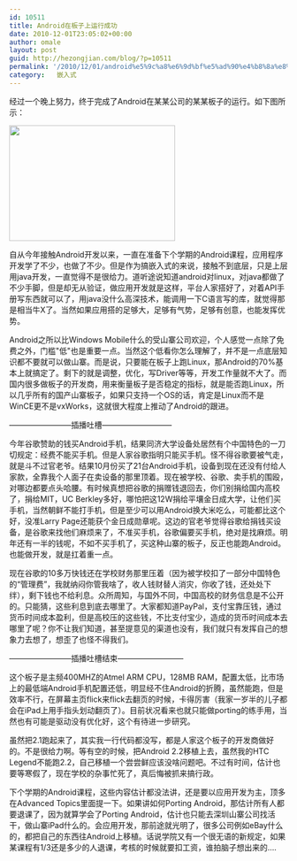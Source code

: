 ```yaml
---
id: 10511
title: Android在板子上运行成功
date: 2010-12-01T23:05:02+00:00
author: omale
layout: post
guid: http://hezongjian.com/blog/?p=10511
permalink: '/2010/12/01/android%e5%9c%a8%e6%9d%bf%e5%ad%90%e4%b8%8a%e8%bf%90%e8%a1%8c%e6%88%90%e5%8a%9f/'
category:   嵌入式  
---
```

经过一个晚上努力，终于完成了Android在某某公司的某某板子的运行。如下图所示：

[<img alt="" class="aligncenter size-medium wp-image-10512" height="209" src="/uploads/2010/12/android-300x209.jpg" title="android" width="300" srcset="/uploads/2010/12/android-300x209.jpg 300w, /uploads/2010/12/android.jpg 633w" sizes="(max-width: 300px) 100vw, 300px" />](/uploads/2010/12/android.jpg)

自从今年接触Android开发以来，一直在准备下个学期的Android课程，应用程序开发学了不少，也做了不少。但是作为搞嵌入式的来说，接触不到底层，只是上层用java开发，一直觉得不是很给力。道听途说知道android对linux，对java都做了不少手脚，但是却无从验证，做应用开发就是这样，平台人家搭好了，对着API手册写东西就可以了，用java没什么高深技术，能调用一下C语言写的库，就觉得那是相当牛X了。当然如果应用搭的足够大，足够有气势，足够有创意，也能发挥优势。

Android之所以比Windows Mobile什么的受山寨公司欢迎，个人感觉一点除了免费之外，门槛"低"也是重要一点。当然这个低看你怎么理解了，并不是一点底层知识都不要就可以做山寨。而是说，只要能在板子上跑Linux，那Android的70%基本上就搞定了。剩下的就是调整，优化，写Driver等等，开发工作量就不大了。而国内很多做板子的开发商，用来衡量板子是否稳定的指标，就是能否跑Linux，所以几乎所有的国产山寨板子，如果只支持一个OS的话，肯定是Linux而不是WinCE更不是vxWorks，这就很大程度上推动了Android的跟进。

&#8212;&#8212;&#8212;&#8212;&#8212;&#8212;&#8212;&#8212;插播吐槽&#8212;&#8212;&#8212;&#8212;&#8212;&#8212;&#8212;&#8212;&#8212;

今年谷歌赞助的钱买Android手机，结果同济大学设备处居然有个中国特色的一刀切规定：经费不能买手机。但是人家谷歌指明只能买手机。怪不得谷歌要被气走，就是斗不过官老爷。结果10月份买了21台Android手机，设备到现在还没有付给人家款，全靠我个人面子在卖设备的那里顶着。现在被学校、谷歌、卖手机的围殴，对哪边都要点头哈腰。有时候真想把谷歌的捐赠钱退回去，你们别捐给国内高校了，捐给MIT，UC Berkley多好，哪怕把这12W捐给平壤金日成大学，让他们买手机，当然朝鲜不能打手机，但是至少可以用Android换大米吃么，可能都比这个好，没准Larry Page还能获个金日成勋章呢。这边的官老爷觉得谷歌给捐钱买设备，是谷歌来找他们麻烦来了，不准买手机，谷歌偏要买手机，绝对是找麻烦。明年还有一半的钱呢，不如不买手机了，买这种山寨的板子，反正也能跑Android。也能做开发，就是扛着重一点。

现在谷歌的10多万快钱还在学校财务那里压着（因为被学校扣了一部分中国特色的&ldquo;管理费&rdquo;，我就纳闷你管我啥了，收人钱财替人消灾，你收了钱，还处处下绊），剩下钱也不给利息。众所周知，与国外不同，中国高校的财务信息是不公开的。只能猜，这些利息到底去哪里了。大家都知道PayPal，支付宝靠压钱，通过货币时间成本盈利，但是高校压的这些钱，不比支付宝少，造成的货币时间成本去哪里了呢？你不让我们知道，甚至提意见的渠道也没有，我们就只有发挥自己的想象力去想了，想歪了也怪不得我们。

&#8212;&#8212;&#8212;&#8212;&#8212;&#8212;&#8212;&#8212;插播吐槽结束&#8212;&#8212;&#8212;&#8212;&#8212;&#8212;&#8212;&#8212;&#8211;

这个板子是主频400MHZ的Atmel ARM CPU，128MB RAM，配置太低，比市场上的最低端Android手机配置还低，明显经不住Android的折腾，虽然能跑，但是效率不行，在屏幕主页flick来flick去翻页的时候，卡得厉害（我家一岁半的儿子都会在iPad上用手指头划动翻页了）。目前状况看来也就只能做porting的练手用，当然也有可能是驱动没有优化好，这个有待进一步研究。

虽然把2.1跑起来了，其实我一行代码都没写，都是人家这个板子的开发商做好的。不是很给力啊。等有空的时候，把Android 2.2移植上去，虽然我的HTC Legend不能跑2.2，自己移植一个尝尝鲜应该没啥问题吧。不过有时间，估计也要等寒假了，现在学校的杂事忙死了，真后悔被抓来搞行政。

下个学期的Android课程，这些内容估计都没法讲，还是要以应用开发为主，顶多在Advanced Topics里面提一下。如果讲如何Porting Android，那估计所有人都要退课了，因为就算学会了Porting Android，估计也只能去深圳山寨公司找活干，做山寨iPad什么的。会应用开发，那前途就光明了，很多公司例如eBay什么的，都把自己的东西往Android上移植。话说学院又有一个很无语的新规定，如果某课程有1/3还是多少的人退课，考核的时候就要扣工资，谁拍脑子想出来的&#8230;.